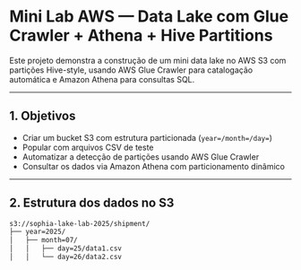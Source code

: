 # Mini Lab AWS — Data Lake com Glue Crawler + Athena + Hive Partitions

Este projeto demonstra a construção de um mini data lake no AWS S3 com partições Hive-style, usando AWS Glue Crawler para catalogação automática e Amazon Athena para consultas SQL.

---

## 1. Objetivos

- Criar um bucket S3 com estrutura particionada (`year=/month=/day=`)
- Popular com arquivos CSV de teste
- Automatizar a detecção de partições usando AWS Glue Crawler
- Consultar os dados via Amazon Athena com particionamento dinâmico

---

## 2. Estrutura dos dados no S3

```bash
s3://sophia-lake-lab-2025/shipment/
├── year=2025/
│   ├── month=07/
│   │   ├── day=25/data1.csv
│   │   └── day=26/data2.csv

